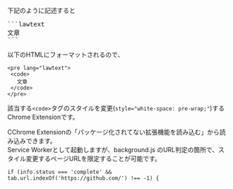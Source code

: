 下記のように記述すると

<pre>
```lawtext
文章
```
</pre>

以下のHTMLにフォーマットされるので、

```
<pre lang="lawtext">
 <code>
   文章
 </code>
</pre>
```

該当する`<code>`タグのスタイルを変更(`style="white-space: pre-wrap;"`)するChrome Extensionです。

CChrome Extensionの「パッケージ化されてない拡張機能を読み込む」から読み込みできます。  
Service Workerとして起動しますが、background.js のURL判定の箇所で、スタイル変更するページURLを限定することが可能です。

```
if (info.status === 'complete' && tab.url.indexOf('https://github.com/') !== -1) {
```